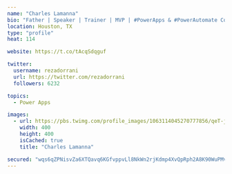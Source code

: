 ```yaml
---
name: "Charles Lamanna"
bio: "Father | Speaker | Trainer | MVP | #PowerApps & #PowerAutomate Community Super User | YouTuber Right-pointing triangle http://youtube.com/c/rezadorrani | Learn - Share - Clockwise rightwards and leftwards open circle arrows"
location: Houston, TX
type: "profile"
heat: 114

website: https://t.co/tAcqSdqguf

twitter:
  username: rezadorrani
  url: https://twitter.com/rezadorrani
  followers: 6232

topics:
  - Power Apps

images:
  - url: https://pbs.twimg.com/profile_images/1063114045270777856/qeT-jpWr_400x400.jpg
    width: 400
    height: 400
    isCached: true
    title: "Charles Lamanna"

secured: "wqs6qZPNisvZa6XTQavq6KGfvppvLl8NkWn2rjKdmp4XvQpRph2A8K90WuPMvjqx8e0o0P9mqfv66s6cBKZeOYaP+olveWMesSugqmxqyHx3LcBn9hs0cFw4fki/CBBrblTGKPzsCM0f7vTqyh+ZyGZYTjJ1mJsU6h+yP6I+urBHBt5xpLllk0jiCPEty/Pc76rblk0xNErjhtya1tHcyzA0O1OtNXZ1JUScUYGAymiBxRtWCY0ehboWY6cn01/SSwWr09NMeysW2LbAHz+hp4tw5aex/SLESG7DYDurMPpm9K/QKjp/ESxeLwQ5E5M7MKicJGKtNsp0pOwzG0tnemYXykxIJQAHpO0Cv7nsYPQ4uym2KndFdG8GGwUB4VbHzsV/cW7GnC3azo5Eq9veI/9HeLmJPNA5BRPa7M8sg5E=;rT6acdAZY97dLyJV+IMP0g=="
---
```


